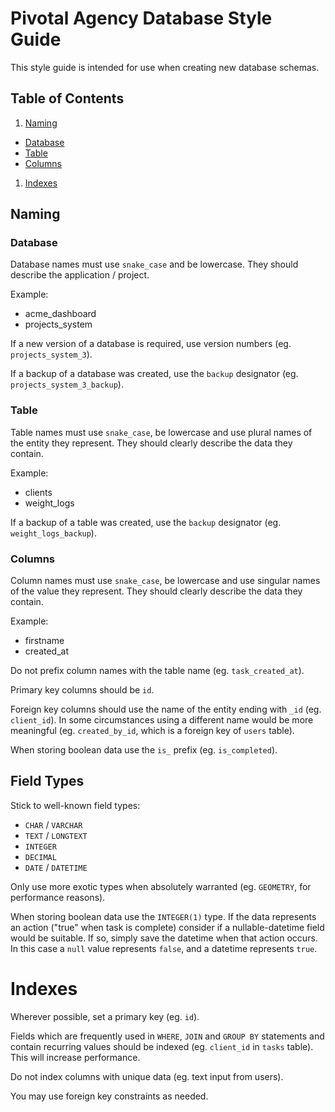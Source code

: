 # Pivotal Agency Database Style Guide

This style guide is intended for use when creating new database schemas.

## Table of Contents

1. [Naming](#naming)
  - [Database](#database)
  - [Table](#table)
  - [Columns](#columns)
1. [Indexes](#indexes)


## Naming

### Database

Database names must use `snake_case` and be lowercase. They should describe the application / project.

Example:

  - acme_dashboard
  - projects_system

If a new version of a database is required, use version numbers (eg. `projects_system_3`).

If a backup of a database was created, use the `backup` designator (eg. `projects_system_3_backup`).


### Table

Table names must use `snake_case`, be lowercase and use plural names of the entity they represent. They should clearly describe the data they contain.

Example:

  - clients
  - weight_logs

If a backup of a table was created, use the `backup` designator (eg. `weight_logs_backup`).


### Columns

Column names must use `snake_case`, be lowercase and use singular names of the value they represent. They should clearly describe the data they contain.

Example:

  - firstname
  - created_at

Do not prefix column names with the table name (eg. `task_created_at`).

Primary key columns should be `id`.

Foreign key columns should use the name of the entity ending with `_id` (eg. `client_id`). In some circumstances using a different name would be more meaningful (eg. `created_by_id`, which is a foreign key of `users` table).

When storing boolean data use the `is_` prefix (eg. `is_completed`).


## Field Types

Stick to well-known field types:

  - `CHAR` / `VARCHAR`
  - `TEXT` / `LONGTEXT`
  - `INTEGER`
  - `DECIMAL`
  - `DATE` / `DATETIME`

Only use more exotic types when absolutely warranted (eg. `GEOMETRY`, for performance reasons).

When storing boolean data use the `INTEGER(1)` type. If the data represents an action ("true" when task is complete) consider if a nullable-datetime field would be suitable. If so, simply save the datetime when that action occurs. In this case a `null` value represents `false`, and a datetime represents `true`.


# Indexes

Wherever possible, set a primary key (eg. `id`).

Fields which are frequently used in `WHERE`, `JOIN` and `GROUP BY` statements and contain recurring values should be indexed (eg. `client_id` in `tasks` table). This will increase performance.

Do not index columns with unique data (eg. text input from users).

You may use foreign key constraints as needed.
